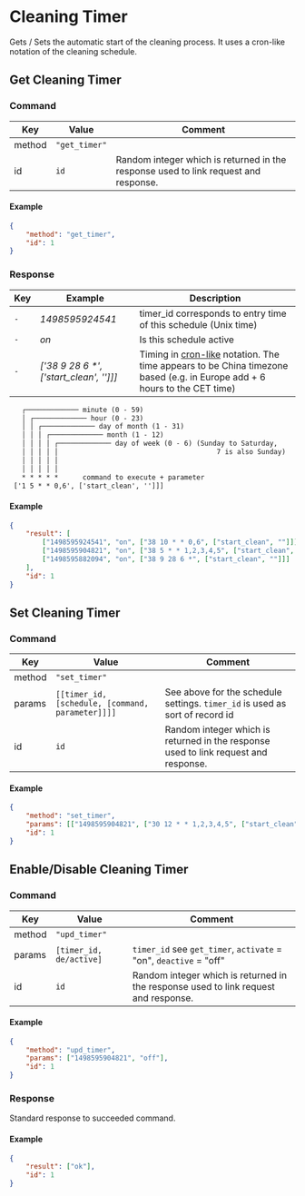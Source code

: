 # Cleaning Timer

Gets / Sets the automatic start of the cleaning process.
It uses a cron-like notation of the cleaning schedule.

## Get Cleaning Timer

### Command

| Key    | Value         | Comment                                                                             |
| ------ | ------------- | ----------------------------------------------------------------------------------- |
| method | `"get_timer"` |                                                                                     |
| id     | `id`          | Random integer which is returned in the response used to link request and response. |

#### Example

```json
{
    "method": "get_timer",
    "id": 1
}
```

### Response

| Key | Example                                 | Description                                                                                                                                                    |
| --- | --------------------------------------- | -------------------------------------------------------------------------------------------------------------------------------------------------------------- |
| `-` | _1498595924541_                         | timer_id corresponds to entry time of this schedule (Unix time)                                                                                                |
| `-` | _on_                                    | Is this schedule active                                                                                                                                        |
| `-` | _['38 9 28 6 *', ['start_clean', '']]]_ | Timing in [cron-like](https://en.wikipedia.org/wiki/Cron) notation. The time appears to be China timezone based (e.g. in Europe add + 6 hours to the CET time) |

```txt
   ┌───────────── minute (0 - 59)
   │ ┌───────────── hour (0 - 23)
   │ │ ┌───────────── day of month (1 - 31)
   │ │ │ ┌───────────── month (1 - 12)
   │ │ │ │ ┌───────────── day of week (0 - 6) (Sunday to Saturday,
   │ │ │ │ │                                       7 is also Sunday)
   │ │ │ │ │
   │ │ │ │ │
   * * * * *      command to execute + parameter
 ['1 5 * * 0,6', ['start_clean', '']]]
 ```

#### Example

```json
{
    "result": [
        ["1498595924541", "on", ["38 10 * * 0,6", ["start_clean", ""]]],
        ["1498595904821", "on", ["38 5 * * 1,2,3,4,5", ["start_clean", ""]]],
        ["1498595882094", "on", ["38 9 28 6 *", ["start_clean", ""]]]
    ],
    "id": 1
}
```

## Set Cleaning Timer

### Command

| Key    | Value                                            | Comment                                                                             |
| ------ | ------------------------------------------------ | ----------------------------------------------------------------------------------- |
| method | `"set_timer"`                                    |                                                                                     |
| params | `[[timer_id, [schedule, [command, parameter]]]]` | See above for the schedule settings. `timer_id` is used as sort of record id        |
| id     | `id`                                             | Random integer which is returned in the response used to link request and response. |

#### Example

```json
{
    "method": "set_timer",
    "params": [["1498595904821", ["30 12 * * 1,2,3,4,5", ["start_clean", ""]]]],
    "id": 1
}
```

## Enable/Disable Cleaning Timer

### Command

| Key    | Value                   | Comment                                                                             |
| ------ | ----------------------- | ----------------------------------------------------------------------------------- |
| method | `"upd_timer"`           |                                                                                     |
| params | `[timer_id, de/active]` | `timer_id` see `get_timer`, `activate` = "on", `deactive` = "off"                   |
| id     | `id`                    | Random integer which is returned in the response used to link request and response. |

#### Example

```json
{
    "method": "upd_timer",
    "params": ["1498595904821", "off"],
    "id": 1
}
```

### Response

Standard response to succeeded command.

#### Example

```json
{
    "result": ["ok"],
    "id": 1
}
```
